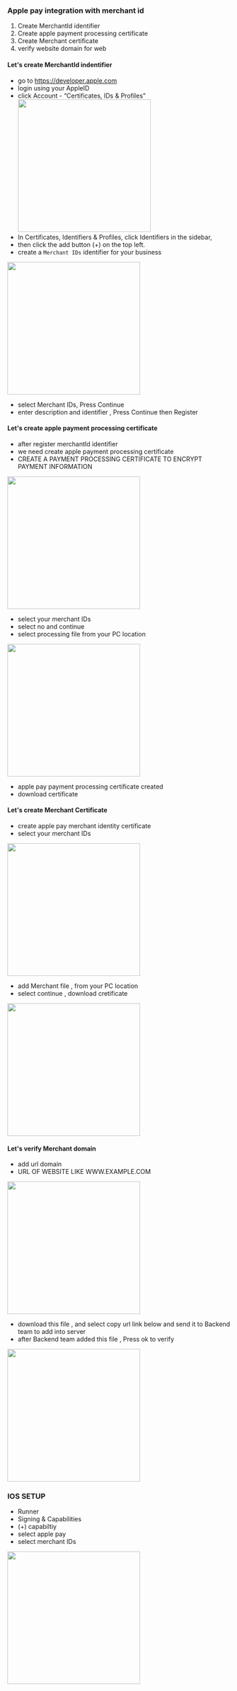 ### Apple pay integration with merchant id
<ol type="1">
  <li>Create MerchantId identifier </li>
  <li>Create apple payment processing certificate </li>
  <li>Create Merchant certificate </li>
  <li>verify website domain for web</li>
</ol>


#### Let's create MerchantId indentifier
- go to https://developer.apple.com
- login using your AppleID
- click Account - “Certificates, IDs & Profiles”
<br /> <img src="https://user-images.githubusercontent.com/70061912/236616256-6fd7158d-abf2-4b4e-8a18-1350e55285b3.png" height="300">
- In Certificates, Identifiers & Profiles, click Identifiers in the sidebar,
- then click the add button (+) on the top left.
- create a `Merchant IDs` identifier for your business
 <img src="https://user-images.githubusercontent.com/70061912/236620802-8dfe5e18-b3f7-4e27-a158-64f3aaadb133.png" height="300"> 
 
- select Merchant IDs, Press Continue
- enter description and identifier , Press Continue then Register

#### Let's create apple payment processing certificate
 - after register merchantId identifier
 - we need create apple payment processing certificate 
 - CREATE A PAYMENT PROCESSING CERTIFICATE TO ENCRYPT PAYMENT INFORMATION
 
 <img src="https://user-images.githubusercontent.com/70061912/236620902-5a6e6ebf-6b9a-468c-9d94-d87281acf633.png" height="300">

 - select your merchant IDs
 - select no and continue  
 - select processing file from your PC location 
 
 <img src="https://user-images.githubusercontent.com/70061912/236621009-09938294-38c4-44e0-aad0-e6e2fd79ac5c.png" height="300">
 
- apple pay payment processing certificate created
- download certificate
 
#### Let's create Merchant Certificate
  - create apple pay merchant identity certificate
  - select your merchant IDs
 
  <img src="https://user-images.githubusercontent.com/70061912/236621188-9526c866-f4f5-4a58-8248-cf9acf6a02ab.png" height="300">

  - add Merchant file , from your PC location 
  - select continue , download cretificate  

   <img src="https://user-images.githubusercontent.com/70061912/236621289-8ab04881-ffed-45ea-b865-f7fa4c04f38f.png" height="300">

#### Let's verify Merchant domain
 - add url domain 
 - URL OF WEBSITE LIKE WWW.EXAMPLE.COM
 
  <img src="https://user-images.githubusercontent.com/70061912/236619543-eafec214-02f2-4889-a634-bcf1e8e4f03f.png" height="300">

 - download this file , and select copy url link below and send it to Backend team to add into server
 - after Backend team added this file , Press ok to verify 

  <img src="https://user-images.githubusercontent.com/70061912/236619613-a6f37f9f-86fa-4547-9fbc-a51252545344.png" height="300">
  
### IOS SETUP
 - Runner 
 - Signing & Capabilities
 - (+) capabiltiy
 - select apple pay
 - select merchant IDs 

  <img src="https://user-images.githubusercontent.com/70061912/236619994-deeb14d5-1969-449a-8c44-9cd090eac8fe.png" height="300">





 
 
 

